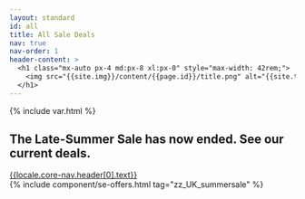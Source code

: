 ```yaml
---
layout: standard
id: all
title: All Sale Deals
nav: true
nav-order: 1
header-content: >
  <h1 class="mx-auto px-4 md:px-8 xl:px-0" style="max-width: 42rem;">
    <img src="{{site.img}}/content/{{page.id}}/title.png" alt="{{site.title}}">
  </h1>
---
```


{% include var.html %}

<div class="page-padding text-textBlack content-spacing bg-white">
  <div class="mx-auto max-w-screen-lg py-20 text-center">
    <h2 class="h4">The Late-Summer Sale has now ended. See our current deals.</h2>
    <div class="h-4"></div>
    <a href="{{locale.core-nav.site}}{{locale.core-nav.header[0].link}}" class="btn">{{locale.core-nav.header[0].text}}</a>
  </div>
</div>

<div class="page-padding content-spacing">
  <div class="mx-auto max-w-screen-3xl pb-24">
    {% include component/se-offers.html tag="zz_UK_summersale" %}
  </div>
</div>
